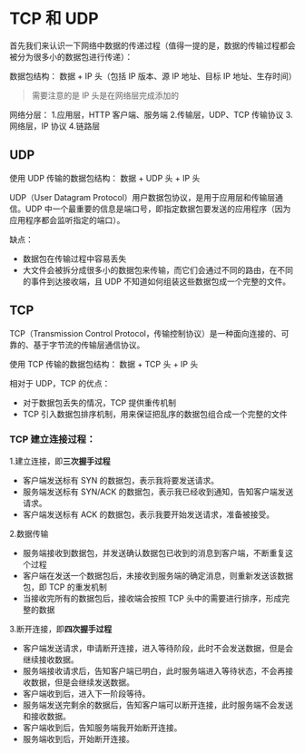 # TCP 和 UDP

首先我们来认识一下网络中数据的传递过程（值得一提的是，数据的传输过程都会被分为很多小的数据包进行传递）：

数据包结构：
数据 + IP 头（包括 IP 版本、源 IP 地址、目标 IP 地址、生存时间）

>需要注意的是 IP 头是在网络层完成添加的

网络分层：
1.应用层，HTTP 客户端、服务端
2.传输层，UDP、TCP 传输协议
3.网络层，IP 协议
4.链路层

## UDP

使用 UDP 传输的数据包结构：
数据 + UDP 头 + IP 头

UDP（User Datagram Protocol）用户数据包协议，是用于应用层和传输层通信。UDP 中一个最重要的信息是端口号，即指定数据包要发送的应用程序（因为应用程序都会监听指定的端口）。

缺点：
- 数据包在传输过程中容易丢失
- 大文件会被拆分成很多小的数据包来传输，而它们会通过不同的路由，在不同的事件到达接收端，且 UDP 不知道如何组装这些数据包成一个完整的文件。

## TCP

TCP（Transmission Control Protocol，传输控制协议）是一种面向连接的、可靠的、基于字节流的传输层通信协议。

使用 TCP 传输的数据包结构：
数据 + TCP 头 + IP 头

相对于 UDP，TCP 的优点：
- 对于数据包丢失的情况，TCP 提供重传机制
- TCP 引入数据包排序机制，用来保证把乱序的数据包组合成一个完整的文件

### TCP 建立连接过程：

1.建立连接，即**三次握手过程**
- 客户端发送标有 SYN 的数据包，表示我将要发送请求。
- 服务端发送标有 SYN/ACK 的数据包，表示我已经收到通知，告知客户端发送请求。
- 客户端发送标有 ACK 的数据包，表示我要开始发送请求，准备被接受。

2.数据传输
- 服务端接收到数据包，并发送确认数据包已收到的消息到客户端，不断重复这个过程
- 客户端在发送一个数据包后，未接收到服务端的确定消息，则重新发送该数据包，即 TCP 的重发机制
- 当接收完所有的数据包后，接收端会按照 TCP 头中的需要进行排序，形成完整的数据

3.断开连接，即**四次握手过程**
- 客户端发送请求，申请断开连接，进入等待阶段，此时不会发送数据，但是会继续接收数据。
- 服务端接收请求后，告知客户端已明白，此时服务端进入等待状态，不会再接收数据，但是会继续发送数据。
- 客户端收到后，进入下一阶段等待。
- 服务端发送完剩余的数据后，告知客户端可以断开连接，此时服务端不会发送和接收数据。
- 客户端收到后，告知服务端我开始断开连接。
- 服务端收到后，开始断开连接。

